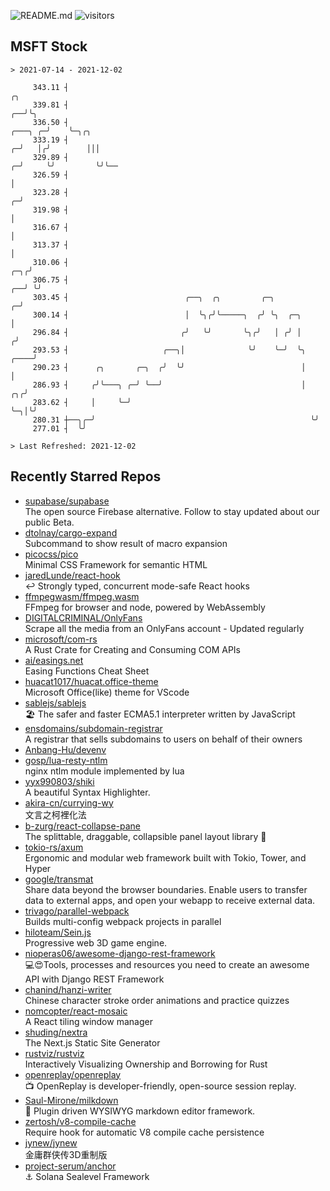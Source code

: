 ![README.md](https://github.com/Gerhut/Gerhut/workflows/README.md/badge.svg)
![visitors](https://visitors.vercel.app/Gerhut/Gerhut?token=8cf69d1f6813d272ef062726b6070c9be4ff72038cfe5a7ded7384a8da65d866)

## MSFT Stock

```
> 2021-07-14 - 2021-12-02

     343.11 ┤                                                                                          ╭╮        
     339.81 ┤                                                                                       ╭──╯╰╮       
     336.50 ┤                                                                               ╭───╮ ╭─╯    ╰─╮╭╮   
     333.19 ┤                                                                             ╭─╯   │╭╯        │││   
     329.89 ┤                                                                           ╭─╯     ╰╯         ╰╯╰── 
     326.59 ┤                                                                           │                        
     323.28 ┤                                                                         ╭─╯                        
     319.98 ┤                                                                         │                          
     316.67 ┤                                                                         │                          
     313.37 ┤                                                                         │                          
     310.06 ┤                                                                     ╭─╮╭╯                          
     306.75 ┤                                                                  ╭──╯ ╰╯                           
     303.45 ┤                          ╭──╮  ╭╮         ╭─╮                  ╭─╯                                 
     300.14 ┤                          │  ╰╮╭╯╰─────╮  ╭╯ ╰╮  ╭─╮            │                                   
     296.84 ┤                         ╭╯   ╰╯       ╰╮╭╯   │ ╭╯ │           ╭╯                                   
     293.53 ┤                     ╭──╮│              ╰╯    ╰─╯  ╰╮     ╭────╯                                    
     290.23 ┤      ╭╮       ╭─╮  ╭╯  ╰╯                          │     │                                         
     286.93 ┤     ╭╯╰───╮ ╭─╯ ╰──╯                               │  ╭╮╭╯                                         
     283.62 ┤     │     ╰─╯                                      ╰─╮│╰╯                                          
     280.31 ┼──╮╭─╯                                                ╰╯                                            
     277.01 ┤  ╰╯                                                                                                

> Last Refreshed: 2021-12-02
```

## Recently Starred Repos

- [supabase/supabase](https://github.com/supabase/supabase)  
  The open source Firebase alternative. Follow to stay updated about our public Beta.
- [dtolnay/cargo-expand](https://github.com/dtolnay/cargo-expand)  
  Subcommand to show result of macro expansion
- [picocss/pico](https://github.com/picocss/pico)  
  Minimal CSS Framework for semantic HTML
- [jaredLunde/react-hook](https://github.com/jaredLunde/react-hook)  
  ↩ Strongly typed, concurrent mode-safe React hooks
- [ffmpegwasm/ffmpeg.wasm](https://github.com/ffmpegwasm/ffmpeg.wasm)  
  FFmpeg for browser and node, powered by WebAssembly
- [DIGITALCRIMINAL/OnlyFans](https://github.com/DIGITALCRIMINAL/OnlyFans)  
  Scrape all the media from an OnlyFans account - Updated regularly
- [microsoft/com-rs](https://github.com/microsoft/com-rs)  
  A Rust Crate for Creating and Consuming COM APIs
- [ai/easings.net](https://github.com/ai/easings.net)  
  Easing Functions Cheat Sheet
- [huacat1017/huacat.office-theme](https://github.com/huacat1017/huacat.office-theme)  
  Microsoft Office(like) theme for VScode
- [sablejs/sablejs](https://github.com/sablejs/sablejs)  
  🏖️ The safer and faster ECMA5.1 interpreter written by JavaScript
- [ensdomains/subdomain-registrar](https://github.com/ensdomains/subdomain-registrar)  
  A registrar that sells subdomains to users on behalf of their owners
- [Anbang-Hu/devenv](https://github.com/Anbang-Hu/devenv)  
- [gosp/lua-resty-ntlm](https://github.com/gosp/lua-resty-ntlm)  
  nginx ntlm module implemented by lua
- [yyx990803/shiki](https://github.com/yyx990803/shiki)  
  A beautiful Syntax Highlighter.
- [akira-cn/currying-wy](https://github.com/akira-cn/currying-wy)  
  文言之柯裡化法
- [b-zurg/react-collapse-pane](https://github.com/b-zurg/react-collapse-pane)  
  The splittable, draggable, collapsible panel layout library 🎉
- [tokio-rs/axum](https://github.com/tokio-rs/axum)  
  Ergonomic and modular web framework built with Tokio, Tower, and Hyper
- [google/transmat](https://github.com/google/transmat)  
  Share data beyond the browser boundaries. Enable users to transfer data to external apps, and open your webapp to receive external data.
- [trivago/parallel-webpack](https://github.com/trivago/parallel-webpack)  
  Builds multi-config webpack projects in parallel
- [hiloteam/Sein.js](https://github.com/hiloteam/Sein.js)  
  Progressive web 3D game engine.
- [nioperas06/awesome-django-rest-framework](https://github.com/nioperas06/awesome-django-rest-framework)  
   💻😍Tools, processes and resources you need to create an awesome API with Django REST Framework
- [chanind/hanzi-writer](https://github.com/chanind/hanzi-writer)  
  Chinese character stroke order animations and practice quizzes
- [nomcopter/react-mosaic](https://github.com/nomcopter/react-mosaic)  
  A React tiling window manager
- [shuding/nextra](https://github.com/shuding/nextra)  
  The Next.js Static Site Generator
- [rustviz/rustviz](https://github.com/rustviz/rustviz)  
  Interactively Visualizing Ownership and Borrowing for Rust
- [openreplay/openreplay](https://github.com/openreplay/openreplay)  
  :tv: OpenReplay is developer-friendly, open-source session replay.
- [Saul-Mirone/milkdown](https://github.com/Saul-Mirone/milkdown)  
  🍼 Plugin driven WYSIWYG  markdown editor framework.
- [zertosh/v8-compile-cache](https://github.com/zertosh/v8-compile-cache)  
  Require hook for automatic V8 compile cache persistence
- [jynew/jynew](https://github.com/jynew/jynew)  
  金庸群侠传3D重制版
- [project-serum/anchor](https://github.com/project-serum/anchor)  
  ⚓ Solana Sealevel Framework
